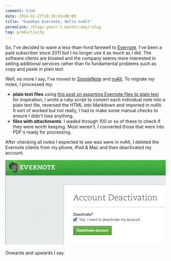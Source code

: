 ```yaml
---
comment: true
date: 2014-01-27T19:39:41+00:00
title: "Goodbye Evernote, Hello nvAlt"
permalink: /blog/:year/:i_month/:day/:slug
tag: productivity
---
```

<p>So, I've decided to wave a less-than-fond farewell to <a href="http://www.evernote.com/">Evernote</a>. I've been a paid subscriber since 2011 but I no longer use it as much as I did. The software clients are bloated and the company seems more interested in selling additional services rather than fix fundamental problems such as copy and paste in plain text.</p>

<p>Well, no more I say, I've moved to <a href="http://www.simplenote.com/">SimpleNote</a> and <a href="http://brettterpstra.com/projects/nvalt/">nvAlt</a>. To migrate my notes, I processed my:</p>

<ul>
<li><strong>plain text files</strong> using <a href="http://steady.org/2013/06/19/exporting-evernote-notes-to-plain-text-files-part-1/">this post on exporting Evernote files to plain text</a> for inspiration, I wrote a ruby script to convert each individual note into a plain text file, reversed the HTML into Markdown and imported in nvAlt. It sort of worked but not really, I had to make some manual checks to ensure I didn't lose anything.</li>
<li><strong>files with attachments</strong>: I waded through 100 or so of these to check if they were worth keeping. Most weren't. I converted those that were into PDF's ready for processing.</li>
</ul>

<p>After checking all notes I expected to see was were in nvAlt, I deleted the Evernote clients from my phone, iPad &amp; Mac and then deactivated my account. </p>

![](/assets/Screen+Shot+2014-01-27+at+19.39.25.png)

<p>Onwards and upwards I say.</p>
